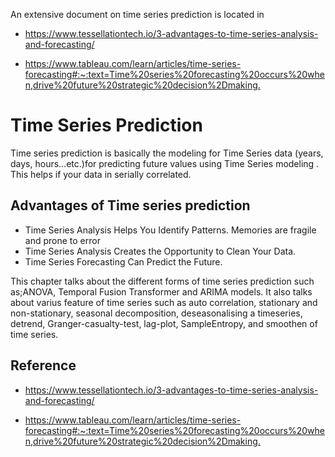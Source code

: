 An extensive document on time series prediction is located in
* <https://www.tessellationtech.io/3-advantages-to-time-series-analysis-and-forecasting/>

* <https://www.tableau.com/learn/articles/time-series-forecasting#:~:text=Time%20series%20forecasting%20occurs%20when,drive%20future%20strategic%20decision%2Dmaking.>

# Time Series Prediction

Time series prediction is basically the modeling for Time Series data 
(years, days, hours…etc.)for predicting future values using Time Series 
modeling . This helps if your data in serially correlated.

## Advantages of Time series prediction

* Time Series Analysis Helps You Identify Patterns. Memories are fragile and prone to error
* Time Series Analysis Creates the Opportunity to Clean Your Data. 
* Time Series Forecasting Can Predict the Future.


This chapter talks about the different forms of time series 
prediction such as;ANOVA, Temporal Fusion Transformer and ARIMA models. It
also talks about varius feature of time series such as  auto correlation, 
stationary and non-stationary, seasonal decomposition, deseasonalising a 
timeseries, detrend, Granger-casualty-test, lag-plot, SampleEntropy, and 
smoothen of time series.

## Reference

* <https://www.tessellationtech.io/3-advantages-to-time-series-analysis-and-forecasting/>

* <https://www.tableau.com/learn/articles/time-series-forecasting#:~:text=Time%20series%20forecasting%20occurs%20when,drive%20future%20strategic%20decision%2Dmaking.>
